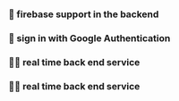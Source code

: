 ### 👊 firebase support in the backend ###
### 👊 sign in with Google Authentication ###
### 🧑‍🚀 real time back end service ###

### 🧑‍🚀 real time back end service ###
